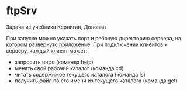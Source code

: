 # ftpSrv
Задача из учебника Керниган, Донован

При запуске можно указать порт и рабочую директорию сервера, на котором развернуто приложение.
При подключении клиентов к серверу, каждый клиент может:
* запросить инфо (команда help)
* менять свой рабочий каталог (команда cd)
* читать содержимое текущего каталога (команда ls)
* получить файл по его имени из текущего каталога (команда get)

